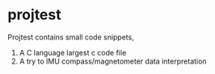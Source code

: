 # projtest
Projtest contains small code snippets,

1. A C language largest c code file
2. A try to IMU compass/magnetometer data interpretation
